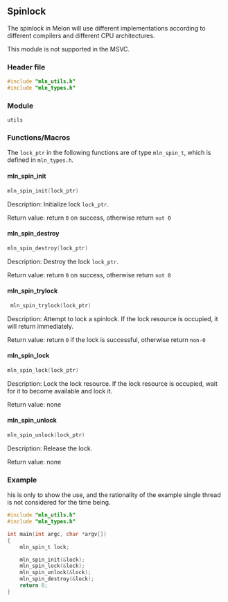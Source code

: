 ## Spinlock

The spinlock in Melon will use different implementations according to different compilers and different CPU architectures.

This module is not supported in the MSVC.


### Header file

```c
#include "mln_utils.h"
#include "mln_types.h"
```



### Module

`utils`



### Functions/Macros

The `lock_ptr` in the following functions are of type `mln_spin_t`, which is defined in `mln_types.h`.



#### mln_spin_init

```c
mln_spin_init(lock_ptr)
```

Description: Initialize lock `lock_ptr`.

Return value: return `0` on success, otherwise return `not 0`



#### mln_spin_destroy

```c
mln_spin_destroy(lock_ptr)
```

Description: Destroy the lock `lock_ptr`.

Return value: return `0` on success, otherwise return `not 0`



#### mln_spin_trylock

```c
 mln_spin_trylock(lock_ptr)
```

Description: Attempt to lock a spinlock. If the lock resource is occupied, it will return immediately.

Return value: return `0` if the lock is successful, otherwise return `non-0`



#### mln_spin_lock

```c
mln_spin_lock(lock_ptr)
```

Description: Lock the lock resource. If the lock resource is occupied, wait for it to become available and lock it.

Return value: none



#### mln_spin_unlock

```c
mln_spin_unlock(lock_ptr)
```

Description: Release the lock.

Return value: none



### Example

his is only to show the use, and the rationality of the example single thread is not considered for the time being.

```c
#include "mln_utils.h"
#include "mln_types.h"

int main(int argc, char *argv[])
{
    mln_spin_t lock;

    mln_spin_init(&lock);
    mln_spin_lock(&lock);
    mln_spin_unlock(&lock);
    mln_spin_destroy(&lock);
    return 0;
}
```

